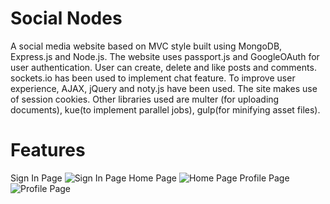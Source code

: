 # Social Nodes

A social media website based on MVC style built using MongoDB, Express.js and Node.js. The website uses passport.js and GoogleOAuth for user authentication. User can create, delete and like posts and comments. sockets.io has been used to implement chat feature. To improve user experience, AJAX, jQuery and noty.js have been used. The site makes use of session cookies. Other libraries used are multer (for uploading documents), kue(to implement parallel jobs), 
gulp(for minifying asset files). 

# Features

Sign In Page
![Sign In Page](https://user-images.githubusercontent.com/70597343/114662262-009c0b80-9d16-11eb-91c2-34355b2b7e1d.PNG)
Home Page
![Home Page](https://user-images.githubusercontent.com/70597343/114662264-0134a200-9d16-11eb-9f28-38a75b451ed1.PNG)
Profile Page
![Profile Page](https://user-images.githubusercontent.com/70597343/114662270-0396fc00-9d16-11eb-953a-85c6762168d7.PNG)




